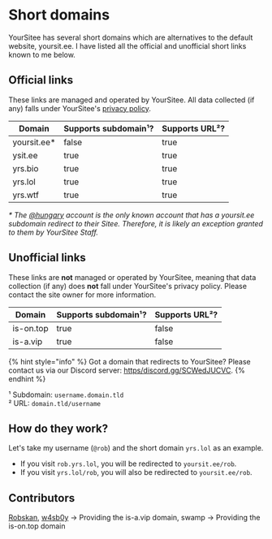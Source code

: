 # Short domains

YourSitee has several short domains which are alternatives to the default website, yoursit.ee. I have listed all the official and unofficial short links known to me below.&#x20;

## Official links

These links are managed and operated by YourSitee. All data collected (if any) falls under YourSitee's [privacy policy](https://yoursit.ee/privacy).

<table><thead><tr><th>Domain</th><th data-type="checkbox">Supports subdomain¹?</th><th data-type="checkbox">Supports URL²?</th></tr></thead><tbody><tr><td>yoursit.ee*</td><td>false</td><td>true</td></tr><tr><td>ysit.ee</td><td>true</td><td>true</td></tr><tr><td>yrs.bio</td><td>true</td><td>true</td></tr><tr><td>yrs.lol</td><td>true</td><td>true</td></tr><tr><td>yrs.wtf</td><td>true</td><td>true</td></tr></tbody></table>

_\* The_ [_@hungary_](https://yoursit.ee/hungary) _account is the only known account that has a yoursit.ee subdomain redirect to their Sitee. Therefore, it is likely an exception granted to them by YourSitee Staff._

## Unofficial links

These links are **not** managed or operated by YourSitee, meaning that data collection (if any) does **not** fall under YourSitee's privacy policy. Please contact the site owner for more information.

<table><thead><tr><th>Domain</th><th data-type="checkbox">Supports subdomain¹?</th><th data-type="checkbox">Supports URL²?</th></tr></thead><tbody><tr><td>is-on.top</td><td>true</td><td>false</td></tr><tr><td>is-a.vip</td><td>true</td><td>false</td></tr></tbody></table>

{% hint style="info" %}
Got a domain that redirects to YourSitee? Please contact us via our Discord server: [https/discord.gg/SCWedJUCVC](discord://https/discord.gg/SCWedJUCVC).
{% endhint %}



¹ Subdomain: `username.domain.tld`\
² URL: `domain.tld/username`

## How do they work?

Let's take my username (`@rob`) and the short domain `yrs.lol` as an example.

* If you visit `rob.yrs.lol`, you will be redirected to `yoursit.ee/rob`.
* If you visit `yrs.lol/rob`, you will also be redirected to `yoursit.ee/rob`.

## Contributors

[Robskan](../contributors.md#robskan), [w4sb0y](../contributors.md#w4sb0y) -> Providing the is-a.vip domain, swamp -> Providing the is-on.top domain
